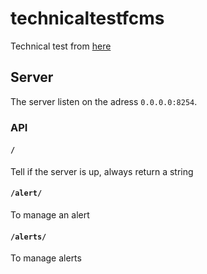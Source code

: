 # technicaltestfcms

Technical test from [here](https://gist.github.com/rbretecher-fcms/9e10fbc8418cf7b52c0bc22bd4c2af83)

## Server

The server listen on the adress `0.0.0.0:8254`.

### API

#### `/`

Tell if the server is up, always return a string

#### `/alert/`

To manage an alert

#### `/alerts/`

To manage alerts
